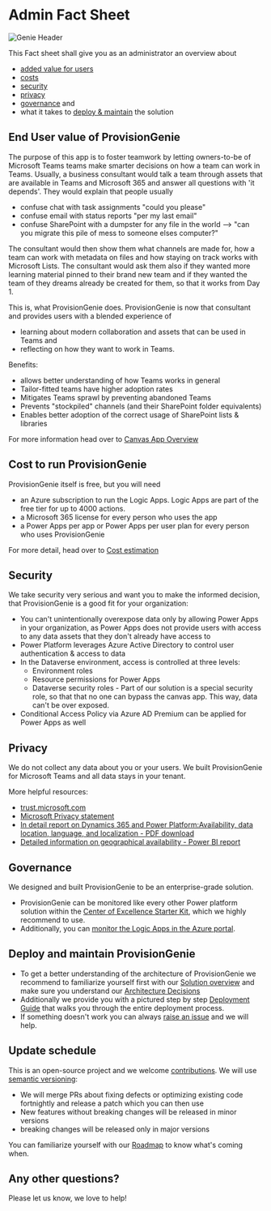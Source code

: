 # Admin Fact Sheet

![Genie Header](https://github.com/ProvisionGenie/ProvisionGenie/blob/main/docs/media/Genie_Header.png)

This Fact sheet shall give you as an administrator an overview about

- [added value for users](#end-user-value-of-provisiongenie)
- [costs](#cost-to-run-provisiongenie)
- [security](#security)
- [privacy](#privacy)
- [governance](#governance) and
- what it takes to [deploy & maintain](#deploy-and-maintain-provisiongenie) the solution

## End User value of ProvisionGenie

The purpose of this app is to foster teamwork by letting owners-to-be of Microsoft Teams teams make smarter decisions on how a team can work in Teams. Usually, a business consultant would talk a team through assets that are available in Teams and Microsoft 365 and answer all questions with 'it depends'. They would explain that people usually

- confuse chat with task assignments "could you please"
- confuse email with status reports "per my last email"
- confuse SharePoint with a dumpster for any file in the world --> "can you migrate this pile of mess to someone elses computer?"

The consultant would then show them what channels are made for, how a team can work with metadata on files and how staying on track works with Microsoft Lists. The consultant would ask them also if they wanted more learning material pinned to their brand new team and if they wanted the team of they dreams already be created for them, so that it works from Day 1.

This is, what ProvisionGenie does. ProvisionGenie is now that consultant and provides users with a blended experience of

- learning about modern collaboration and assets that can be used in Teams and
- reflecting on how they want to work in Teams.

Benefits:

- allows better understanding of how Teams works in general
- Tailor-fitted teams have higher adoption rates
- Mitigates Teams sprawl by preventing abandoned Teams
- Prevents "stockpiled" channels (and their SharePoint folder equivalents)
- Enables better adoption of the correct usage of SharePoint lists & libraries

For more information head over to [Canvas App Overview](https://github.com/ProvisionGenie/ProvisionGenie/blob/main/docs/CanvasAppOverview.md#high-level-overview-on-what-the-canvas-app-does)

## Cost to run ProvisionGenie

ProvisionGenie itself is free, but you will need

- an Azure subscription to run the Logic Apps. Logic Apps are part of the free tier for up to 4000 actions.
- a Microsoft 365 license for every person who uses the app
- a Power Apps per app or Power Apps per user plan for every person who uses ProvisionGenie

For more detail, head over to [Cost estimation](LogicApps.m#CostEstimation.md)

## Security

We take security very serious and want you to make the informed decision, that ProvisionGenie is a good fit for your organization:

- You can't unintentionally overexpose data only by allowing Power Apps in your organization, as Power Apps does not provide users with access to any data assets that they don't already have access to
- Power Platform leverages Azure Active Directory to control user authentication & access to data
- In the Dataverse environment, access is controlled at three levels:
  - Environment roles
  - Resource permissions for Power Apps
  - Dataverse security roles - Part of our solution is a special security role, so that that no one can bypass the canvas app. This way, data can't be over exposed.
- Conditional Access Policy via Azure AD Premium can be applied for Power Apps as well

## Privacy

We do not collect any data about you or your users. We built ProvisionGenie for Microsoft Teams and all data stays in your tenant.

More helpful resources:

- [trust.microsoft.com](https://www.microsoft.com/trust-center)
- [Microsoft Privacy statement](https://privacy.microsoft.com/privacystatement)
- [In detail report on Dynamics 365 and Power Platform:Availability, data location, language, and localization - PDF download](https://aka.ms/dynamics_365_international_availability_deck)
- [Detailed information on geographical availability - Power BI report](https://dynamics.microsoft.com/Report/GetGeoReport/)

## Governance

We designed and built ProvisionGenie to be an enterprise-grade solution.

- ProvisionGenie can be monitored like every other Power platform solution within the [Center of Excellence Starter Kit](https://docs.microsoft.com/power-platform/guidance/coe/starter-kit), which we highly recommend to use.
- Additionally, you can [monitor the Logic Apps in the Azure portal](https://docs.microsoft.com/azure/logic-apps/monitor-logic-apps).

## Deploy and maintain ProvisionGenie

- To get a better understanding of the architecture of ProvisionGenie we recommend to familiarize yourself first with our [Solution overview](https://github.com/ProvisionGenie/ProvisionGenie/blob/main/docs/LogicApps.md#solution-overview) and make sure you understand our [Architecture Decisions](Docs/ArchitectureDecisions.md)
- Additionally we provide you with a pictured step by step [Deployment Guide](DeploymentGuide.md) that walks you through the entire deployment process.
- If something doesn't work you can always [raise an issue](https://github.com/ProvisionGenie/ProvisionGenie/issues/new/choose) and we will help.

## Update schedule

This is an open-source project and we welcome [contributions](https://github.com/ProvisionGenie/ProvisionGenie/blob/main/CONTRIBUTINGt.md).
We will use [semantic versioning](https://semver.org/):

- We will merge PRs about fixing defects or optimizing existing code fortnightly and release a patch which you can then use
- New features without breaking changes will be released in minor versions
- breaking changes will be released only in major versions

You can familiarize yourself with our [Roadmap](https://github.com/ProvisionGenie/ProvisionGenie/blob/main/docs/Roadmap.md) to know what's coming when.

## Any other questions?

Please let us know, we love to help!
